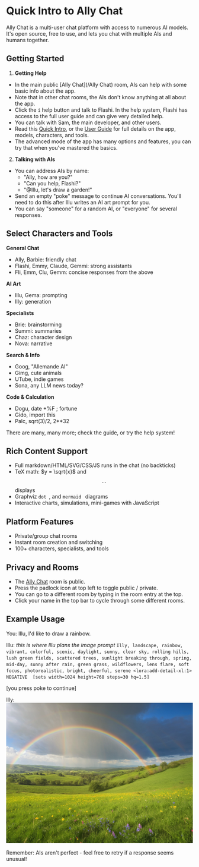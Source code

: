 # Quick Intro to Ally Chat

Ally Chat is a multi-user chat platform with access to numerous AI models. It's open source, free to use, and lets you chat with multiple AIs and humans together.

## Getting Started

1. **Getting Help**
- In the main public [Ally Chat](/Ally Chat) room, AIs can help with some basic info about the app.
- Note that in other chat rooms, the AIs don't know anything at all about the app.
- Click the `i` help button and talk to Flashi. In the help system, Flashi has access to the full user guide and can give very detailed help.
- You can talk with Sam, the main developer, and other users.
- Read this [Quick Intro](/intro), or the [User Guide](/guide) for full details on the app, models, characters, and tools.
- The advanced mode of the app has many options and features, you can try that when you've mastered the basics.

2. **Talking with AIs**
- You can address AIs by name:
  - "Ally, how are you?"
  - "Can you help, Flashi?"
  - "@Illu, let's draw a garden!"
- Send an empty "poke" message to continue AI conversations. You'll need to do this after Illu writes an AI art prompt for you.
- You can say "someone" for a random AI, or "everyone" for several responses.

## Select Characters and Tools

**General Chat**
- Ally, Barbie: friendly chat
- Flashi, Emmy, Claude, Gemmi: strong assistants
- Fli, Emm, Clu, Gemm: concise responses from the above

**AI Art**
- Illu, Gema: prompting
- Illy: generation

**Specialists**
- Brie: brainstorming
- Summi: summaries
- Chaz: character design
- Nova: narrative

**Search & Info**
- Goog, "Allemande AI"
- Gimg, cute animals
- UTube, indie games
- Sona, any LLM news today?

**Code & Calculation**
- Dogu, date +%F ; fortune
- Gido, import this
- Palc, sqrt(3)/2, 2**32

There are many, many more; check the guide, or try the help system!

## Rich Content Support

- Full markdown/HTML/SVG/CSS/JS runs in the chat (no backticks)
- TeX math: $y = \sqrt{x}$  and  $$ ... $$ displays
- Graphviz ```dot ```, and ```mermaid ``` diagrams
- Interactive charts, simulations, mini-games with JavaScript

## Platform Features

- Private/group chat rooms
- Instant room creation and switching
- 100+ characters, specialists, and tools

## Privacy and Rooms

- The [Ally Chat](/Ally+Chat) room is public.
- Press the padlock icon at top left to toggle public / private.
- You can go to a different room by typing in the room entry at the top.
- Click your name in the top bar to cycle through some different rooms.

## Example Usage

You:	Illu, I'd like to draw a rainbow.

Illu:	<think>
	*this is where Illu plans the image prompt*
	</think>
	```
	Illy, landscape, rainbow, vibrant, colorful, scenic, daylight, sunny, clear sky, rolling hills, lush green fields, scattered trees, sunlight breaking through, spring, mid-day, sunny after rain, green grass, wildflowers, lens flare, soft focus, photorealistic, bright, cheerful, serene <lora:add-detail-xl:1> NEGATIVE  [sets width=1024 height=768 steps=30 hq=1.5]
	```

[you press poke to continue]

Illy:	![#3972177466 landscape, rainbow, vibrant, colorful, scenic, daylight, sunny, clear sky, rolling hills, lush green fields, scattered trees, sunlight breaking through, spring, mid-day, sunny after rain, green grass, wildflowers, lens flare, soft focus, photorealistic, bright, cheerful, serene <lora:add-detail-xl:1>](landscape-rainbow-vibrant-colorful-scenic-daylight-sunny-clear-sky-rol.jpg)

Remember: AIs aren't perfect - feel free to retry if a response seems unusual!


